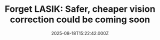---
title: "Forget LASIK: Safer, cheaper vision correction could be coming soon"
date: 2025-08-18T15:22:42.000Z
category: Health
externalLink: "https://www.sciencedaily.com/releases/2025/08/250818102941.htm"
image: ""
excerpt: "Scientists are developing a surgery-free alternative to LASIK that reshapes the cornea using electricity instead of lasers. In rabbit tests, the method corrected vision in minutes without incisions.…"
---